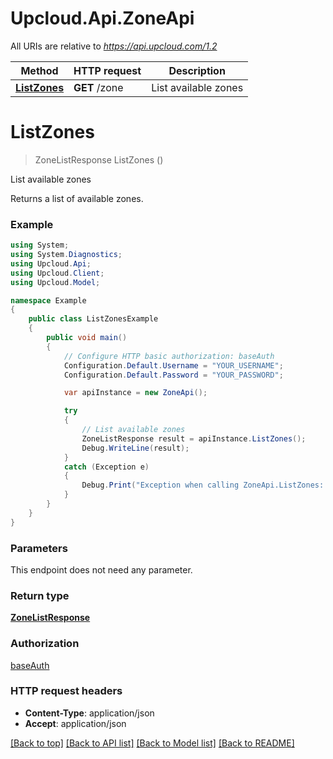 # Upcloud.Api.ZoneApi

All URIs are relative to *https://api.upcloud.com/1.2*

Method | HTTP request | Description
------------- | ------------- | -------------
[**ListZones**](ZoneApi.md#listzones) | **GET** /zone | List available zones


<a name="listzones"></a>
# **ListZones**
> ZoneListResponse ListZones ()

List available zones

Returns a list of available zones.

### Example
```csharp
using System;
using System.Diagnostics;
using Upcloud.Api;
using Upcloud.Client;
using Upcloud.Model;

namespace Example
{
    public class ListZonesExample
    {
        public void main()
        {
            // Configure HTTP basic authorization: baseAuth
            Configuration.Default.Username = "YOUR_USERNAME";
            Configuration.Default.Password = "YOUR_PASSWORD";

            var apiInstance = new ZoneApi();

            try
            {
                // List available zones
                ZoneListResponse result = apiInstance.ListZones();
                Debug.WriteLine(result);
            }
            catch (Exception e)
            {
                Debug.Print("Exception when calling ZoneApi.ListZones: " + e.Message );
            }
        }
    }
}
```

### Parameters
This endpoint does not need any parameter.

### Return type

[**ZoneListResponse**](ZoneListResponse.md)

### Authorization

[baseAuth](../README.md#baseAuth)

### HTTP request headers

 - **Content-Type**: application/json
 - **Accept**: application/json

[[Back to top]](#) [[Back to API list]](../README.md#documentation-for-api-endpoints) [[Back to Model list]](../README.md#documentation-for-models) [[Back to README]](../README.md)


